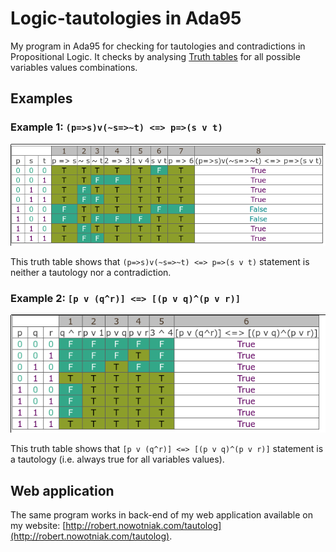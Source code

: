 # Logic-tautologies in Ada95
My program in Ada95 for checking for tautologies and contradictions in Propositional Logic.
It checks by analysing [Truth tables](https://en.wikipedia.org/wiki/Truth_function#Table_of_binary_truth_functions)
for all possible variables values combinations.

## Examples

### Example 1: `(p=>s)v(~s=>~t) <=> p=>(s v t)`

![Example 1](example1.png)

This truth table shows that `(p=>s)v(~s=>~t) <=> p=>(s v t)` statement is neither a tautology nor a contradiction.

### Example 2: `[p v (q^r)] <=> [(p v q)^(p v r)]`

![Example 2](example2.png)

This truth table shows that `[p v (q^r)] <=> [(p v q)^(p v r)]` statement is a tautology (i.e. always true for all variables values).

## Web application

The same program works in back-end of my web application available on my website: [http://robert.nowotniak.com/tautolog](http://robert.nowotniak.com/tautolog).

